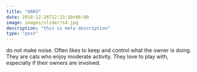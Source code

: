 ```yaml
---
title: "HARU"
date: 2018-12-26T12:23:10+06:00
image: images/slider/s4.jpg
description: "this is meta description"
type: "post"
---
```


 do not make noise. Often likes to keep and control what the owner is doing. They are cats who enjoy moderate activity. They love to play with, especially if their owners are involved.